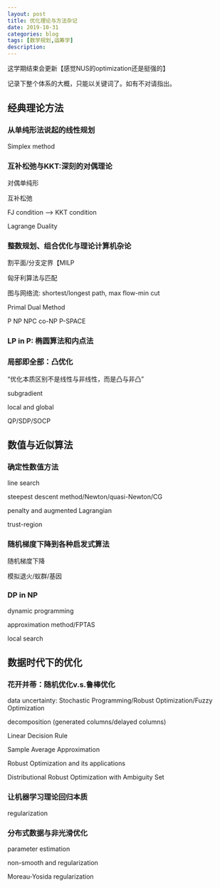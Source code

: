 ```yaml
---
layout: post
title: 优化理论与方法杂记
date: 2019-10-31
categories: blog
tags: [数学规划,运筹学]
description: 
---
```

这学期结束会更新【感觉NUS的optimization还是挺强的】

记录下整个体系的大概，只能以关键词了。如有不对请指出。

## 经典理论方法
### 从单纯形法说起的线性规划
Simplex method
### 互补松弛与KKT:深刻的对偶理论
对偶单纯形

互补松弛

FJ condition --> KKT condition

Lagrange Duality
### 整数规划、组合优化与理论计算机杂论
割平面/分支定界【MILP

匈牙利算法与匹配

图与网络流: shortest/longest path, max flow-min cut

Primal Dual Method

P NP NPC co-NP P-SPACE
### LP in P: 椭圆算法和内点法

### 局部即全部：凸优化
“优化本质区别不是线性与非线性，而是凸与非凸”

subgradient

local and global 

QP/SDP/SOCP

## 数值与近似算法
### 确定性数值方法
line search

steepest descent method/Newton/quasi-Newton/CG

penalty and augmented Lagrangian

trust-region
### 随机梯度下降到各种启发式算法
随机梯度下降

模拟退火/蚁群/基因
### DP in NP 
dynamic programming

approximation method/FPTAS

local search
## 数据时代下的优化
### 花开并蒂：随机优化v.s.鲁棒优化
data uncertainty: Stochastic Programming/Robust Optimization/Fuzzy Optimization

decomposition (generated columns/delayed columns)

Linear Decision Rule

Sample Average Approximation

Robust Optimization and its applications

Distributional Robust Optimization with Ambiguity Set

### 让机器学习理论回归本质
regularization

### 分布式数据与非光滑优化
parameter estimation

non-smooth and regularization

Moreau-Yosida regularization







